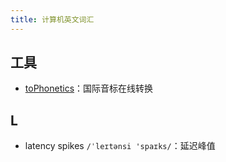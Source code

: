 ```yaml
---
title: 计算机英文词汇
---
```


## 工具

- [toPhonetics](https://tophonetics.com/zh/)：国际音标在线转换

## L

- latency spikes `/ˈleɪtənsi 'spaɪks/`：延迟峰值
